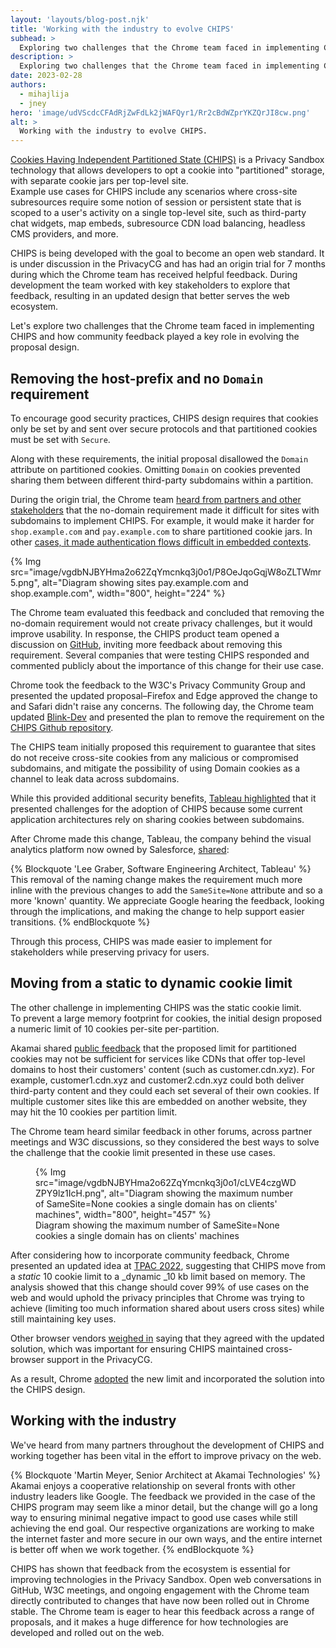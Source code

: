 ```yaml
---
layout: 'layouts/blog-post.njk'
title: 'Working with the industry to evolve CHIPS'
subhead: >
  Exploring two challenges that the Chrome team faced in implementing CHIPS and how community feedback played a key role in evolving the proposal design.
description: >
  Exploring two challenges that the Chrome team faced in implementing CHIPS and how community feedback played a key role in evolving the proposal design.
date: 2023-02-28
authors:
  - mihajlija
  - jney
hero: 'image/udVScdcCFAdRjZwFdLk2jWAFQyr1/Rr2cBdWZprYKZQrJI8cw.png'
alt: >
  Working with the industry to evolve CHIPS.
---
```



[Cookies Having Independent Partitioned State (CHIPS)](/docs/privacy-sandbox/chips/) is a Privacy Sandbox technology that allows developers to opt a cookie into "partitioned" storage, with separate cookie jars per top-level site.  
Example use cases for CHIPS include any scenarios where cross-site subresources require some notion of session or persistent state that is scoped to a user's activity on a single top-level site, such as third-party chat widgets,  map embeds, subresource CDN load balancing, headless CMS providers, and more.  

CHIPS is being developed with the goal to become an open web standard. It is under discussion in the PrivacyCG and has had an origin trial for 7 months during which the Chrome team has received helpful feedback. During development the team worked with key stakeholders to explore that feedback, resulting in an updated design that better serves the web ecosystem.   

Let's explore two challenges that the Chrome team faced in implementing CHIPS and how community feedback played a key role in evolving the proposal design.

## Removing the host-prefix and no `Domain` requirement

To encourage good security practices, CHIPS design requires that cookies only be set by and sent over secure protocols and that partitioned cookies must be set with `Secure`.  

Along with these requirements, the initial proposal disallowed the `Domain` attribute on partitioned cookies. Omitting `Domain` on cookies prevented sharing them between different third-party subdomains within a partition.  

During the origin trial, the Chrome team [heard from partners and other stakeholders](https://github.com/privacycg/CHIPS/issues/30) that the no-domain requirement made it difficult for sites with subdomains to implement CHIPS. For example, it would make it harder for `shop.example.com` and `pay.example.com` to share partitioned cookie jars. In other [cases, it made authentication flows difficult in embedded contexts](https://github.com/privacycg/CHIPS/issues/39). 

{% Img src="image/vgdbNJBYHma2o62ZqYmcnkq3j0o1/P8OeJqoGqjW8oZLTWmr5.png", alt="Diagram showing sites pay.example.com and shop.example.com", width="800", height="224" %}  

The Chrome team evaluated this feedback and concluded that removing the no-domain requirement would not create privacy challenges, but it would improve usability. In response, the CHIPS product team opened a discussion on [GitHub](https://github.com/privacycg/CHIPS/issues/43), inviting more feedback about removing this requirement. Several companies that were testing CHIPS responded and commented publicly about the importance of this change for their use case.  

Chrome took the feedback to the W3C's Privacy Community Group and presented the updated proposal–Firefox and Edge approved the change to and Safari didn't raise any concerns. The following day, the Chrome team updated [Blink-Dev](https://groups.google.com/a/chromium.org/g/blink-dev/c/kZRtetS8jsY/m/ppK4kDbqAwAJ?utm_medium=email&utm_source=footer) and presented the plan to remove the requirement on the [CHIPS Github repository](https://github.com/privacycg/CHIPS/issues/47).  

The CHIPS team initially proposed this requirement to guarantee that sites do not receive cross-site cookies from any malicious or compromised subdomains, and mitigate the possibility of using Domain cookies as a channel to leak data across subdomains.  

While this provided additional security benefits, [Tableau highlighted](https://github.com/privacycg/CHIPS/issues/30) that it presented challenges for the adoption of CHIPS because some current application architectures rely on sharing cookies between subdomains.

After Chrome made this change, Tableau, the company behind the visual analytics platform now owned by Salesforce, [shared](https://github.com/privacycg/CHIPS/issues/30#issuecomment-1104225686):  

{% Blockquote 'Lee Graber, Software Engineering Architect, Tableau' %}
This removal of the naming change makes the requirement much more inline with the previous changes to add the `SameSite=None` attribute and so a more 'known' quantity. We appreciate Google hearing the feedback, looking through the implications, and making the change to help support easier transitions.
{% endBlockquote %}

Through this process, CHIPS was made easier to implement for stakeholders while preserving privacy for users.

## Moving from a static to dynamic cookie limit

The other challenge in implementing CHIPS was the static cookie limit.   
To prevent a large memory footprint for cookies, the initial design proposed a numeric limit of 10 cookies per-site per-partition.  

Akamai shared [public feedback](https://github.com/privacycg/CHIPS/issues/48) that the proposed limit for partitioned cookies may not be sufficient for services like CDNs that offer top-level domains to host their customers' content (such as customer.cdn.xyz). For example, customer1.cdn.xyz and customer2.cdn.xyz could both deliver third-party content and they could each set several of their own cookies. If multiple customer sites like this are embedded on another website, they may hit the 10 cookies per partition limit.  

The Chrome team heard similar feedback in other forums, across partner meetings and W3C discussions, so they considered the best ways to solve the challenge that the cookie limit presented in these use cases.

<figure>
{% Img src="image/vgdbNJBYHma2o62ZqYmcnkq3j0o1/cLVE4czgWDZPY9lz1IcH.png", alt="Diagram showing the maximum number of SameSite=None cookies a single domain has on clients' machines", width="800", height="457" %}
  <figcaption>Diagram showing the maximum number of SameSite=None cookies a single domain has on clients' machines</figcaption>
</figure>

After considering how to incorporate community feedback, Chrome presented an updated idea at [TPAC 2022](https://drive.google.com/file/d/1wSUfOb7BIjtmsO6TdxyBMmw3RUQqCtGa/view), suggesting that CHIPS move from a _static_ 10 cookie limit to a _dynamic _10 kb limit based on memory. The analysis showed that this change should cover 99% of use cases on the web and would uphold the privacy principles that Chrome was trying to achieve (limiting too much information shared about users cross sites) while still maintaining key uses.  

Other browser vendors [weighed in](https://github.com/privacycg/CHIPS/issues/48#issuecomment-1271611177) saying that they agreed with the updated solution, which was important for ensuring CHIPS maintained cross-browser support in the PrivacyCG.  

As a result, Chrome [adopted](https://github.com/chromium/chromium/commit/8be338400e94964708796d2be6afe071233c0f6f) the new limit and incorporated the solution into the CHIPS design.

## Working with the industry

We've heard from many partners throughout the development of CHIPS and working together has been vital in the effort to improve privacy on the web.

{% Blockquote 'Martin Meyer, Senior Architect at Akamai Technologies' %}
Akamai enjoys a cooperative relationship on several fronts with other industry leaders like Google. The feedback we provided in the case of the CHIPS program may seem like a minor detail, but the change will go a long way to ensuring minimal negative impact to good use cases while still achieving the end goal. Our respective organizations are working to make the internet faster and more secure in our own ways, and the entire internet is better off when we work together.
{% endBlockquote %}

CHIPS has shown that feedback from the ecosystem is essential for improving technologies in the Privacy Sandbox. Open web conversations in GitHub, W3C meetings, and ongoing engagement with the Chrome team directly contributed to changes that have now been rolled out in Chrome stable. The Chrome team is eager to hear this feedback across a range of proposals, and it makes a huge difference for how technologies are developed and rolled out on the web. 
